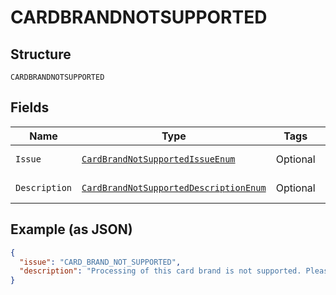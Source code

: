 
# CARDBRANDNOTSUPPORTED

## Structure

`CARDBRANDNOTSUPPORTED`

## Fields

| Name | Type | Tags | Description | Getter | Setter |
|  --- | --- | --- | --- | --- | --- |
| `Issue` | [`CardBrandNotSupportedIssueEnum`](../../doc/models/card-brand-not-supported-issue-enum.md) | Optional | - | CardBrandNotSupportedIssueEnum getIssue() | setIssue(CardBrandNotSupportedIssueEnum issue) |
| `Description` | [`CardBrandNotSupportedDescriptionEnum`](../../doc/models/card-brand-not-supported-description-enum.md) | Optional | - | CardBrandNotSupportedDescriptionEnum getDescription() | setDescription(CardBrandNotSupportedDescriptionEnum description) |

## Example (as JSON)

```json
{
  "issue": "CARD_BRAND_NOT_SUPPORTED",
  "description": "Processing of this card brand is not supported. Please use another card to continue with this transaction."
}
```

